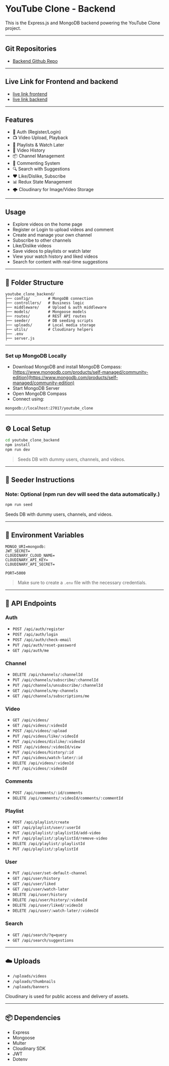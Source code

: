 # YouTube Clone - Backend

This is the Express.js and MongoDB backend powering the YouTube Clone project.

---

## Git Repositories

- [Backend Github Repo](https://github.com/itsakshay-git/youtube_clone_backend)

---

## Live Link for Frontend and backend

- [live link frontend](https://youtube-clone-frontend-indol.vercel.app/)
- [live link backend](https://youtube-clone-backend-mh6t.onrender.com)

---

## Features

- 🔐 Auth (Register/Login)
- 📺 Video Upload, Playback
- 📁 Playlists & Watch Later
- 🧠 Video History
- 📦 Channel Management
- 🧾 Commenting System
- 🔍 Search with Suggestions
- ❤️ Like/Dislike, Subscribe
- 📊 Redux State Management
- 🌩️ Cloudinary for Image/Video Storage

---

## Usage

- Explore videos on the home page
- Register or Login to upload videos and comment
- Create and manage your own channel
- Subscribe to other channels
- Like/Dislike videos
- Save videos to playlists or watch later
- View your watch history and liked videos
- Search for content with real-time suggestions

---

## 📁 Folder Structure

```
youtube_clone_backend/
├── config/        # MongoDB connection
├── controllers/   # Business logic
├── middleware/    # Upload & auth middleware
├── models/        # Mongoose models
├── routes/        # REST API routes
├── seeder/        # DB seeding scripts
├── uploads/       # Local media storage
├── utils/         # Cloudinary helpers
├── .env
├── server.js
```

---

### Set up MongoDB Locally

- Download MongoDB and install MongoDB Compass: [https://www.mongodb.com/products/self-managed/community-edition](https://www.mongodb.com/products/self-managed/community-edition)
- Start MongoDB Server
- Open MongoDB Compass
- Connect using:

```
mongodb://localhost:27017/youtube_clone
```

---

## ⚙️ Local Setup

```bash
cd youtube_clone_backend
npm install
npm run dev
```

> Seeds DB with dummy users, channels, and videos.

---

## 🔁 Seeder Instructions

### Note: Optional (npm run dev will seed the data automatically.)

```bash
npm run seed
```

Seeds DB with dummy users, channels, and videos.

---

## 🔐 Environment Variables

```env
MONGO_URI=mongodb:
JWT_SECRET=
CLOUDINARY_CLOUD_NAME=
CLOUDINARY_API_KEY=
CLOUDINARY_API_SECRET=

PORT=5000
```

> Make sure to create a `.env` file with the necessary credentials.

---

## 📡 API Endpoints

### Auth

- `POST /api/auth/register`
- `POST /api/auth/login`
- `POST /api/auth/check-email`
- `PUT /api/auth/reset-password`
- `GET /api/auth/me`

### Channel

- `DELETE /api/channels/:channelId`
- `PUT /api/channels/subscribe/:channelId`
- `PUT /api/channels/unsubscribe/:channelId`
- `GET /api/channels/my-channels`
- `GET /api/channels/subscriptions/me`

### Video

- `GET /api/videos/`
- `GET /api/videos/:videoId`
- `POST /api/videos/:upload`
- `PUT /api/videos/like/:videoId`
- `PUT /api/videos/dislike/:videoId`
- `POST /api/videos/:videoId/view`
- `PUT /api/videos/history/:id`
- `PUT /api/videos/watch-later/:id`
- `DELETE /api/videos/:videoId`
- `PUT /api/videos/:videoId`

### Comments

- `POST /api/comments/:id/comments`
- `DELETE /api/comments/:videoId/comments/:commentId`

### Playlist

- `POST /api/playlist/create`
- `GET /api/playlist/user/:userId`
- `PUT /api/playlist/:playlistId/add-video`
- `PUT /api/playlist/:playlistId/remove-video`
- `DELETE /api/playlist/:playlistId`
- `PUT /api/playlist/:playlistId`

### User

- `PUT /api/user/set-default-channel`
- `GET /api/user/history`
- `GET /api/user/liked`
- `GET /api/user/watch-later`
- `DELETE /api/user/history`
- `DELETE /api/user/history/:videoId`
- `DELETE /api/user/liked/:videoId`
- `DELETE /api/user/:watch-later/:videoId`

### Search

- `GET /api/search/?q=query`
- `GET /api/search/suggestions`

---

## ☁️ Uploads

- `/uploads/videos`
- `/uploads/thumbnails`
- `/uploads/banners`

Cloudinary is used for public access and delivery of assets.

---

## 📦 Dependencies

- Express
- Mongoose
- Multer
- Cloudinary SDK
- JWT
- Dotenv
